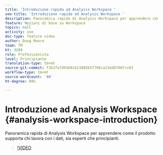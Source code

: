 ```yaml
---
title: 'Introduzione rapida ad Analysis Workspace '
seo-title: 'Introduzione rapida ad Analysis Workspace '
description: Panoramica rapida di Analysis Workspace per apprendere come il prodotto supporta chi lavora con i dati, sia esperti che principianti.
feature: Nozioni di base su Workspace
topics: null
activity: use
doc-type: feature video
author: Doug Moore
team: TM
kt: 3268
role: Professionista
level: Principiante
translation-type: tm+mt
source-git-commit: f3b3fa7d91b0cb21005b57768ca23ed6700fcc03
workflow-type: tm+mt
source-wordcount: '48'
ht-degree: 89%

---
```



# Introduzione ad Analysis Workspace {#analysis-workspace-introduction}

Panoramica rapida di Analysis Workspace per apprendere come il prodotto supporta chi lavora con i dati, sia esperti che principianti.

>[!VIDEO](https://video.tv.adobe.com/v/28165/?quality=12)
